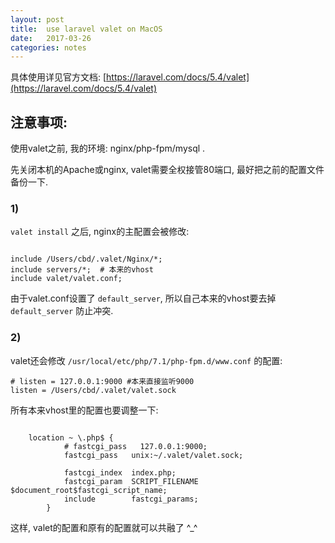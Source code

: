 ```yaml
---
layout: post
title:  use laravel valet on MacOS
date:   2017-03-26
categories: notes
---
```


具体使用详见官方文档: [https://laravel.com/docs/5.4/valet](https://laravel.com/docs/5.4/valet)

## 注意事项:

使用valet之前, 我的环境: nginx/php-fpm/mysql .

先关闭本机的Apache或nginx, valet需要全权接管80端口, 最好把之前的配置文件备份一下.

### 1)

`valet install` 之后, nginx的主配置会被修改:

```

include /Users/cbd/.valet/Nginx/*;
include servers/*;  # 本来的vhost
include valet/valet.conf;

```

由于valet.conf设置了 `default_server`, 所以自己本来的vhost要去掉 `default_server` 防止冲突.


### 2)

valet还会修改 `/usr/local/etc/php/7.1/php-fpm.d/www.conf` 的配置:

```
# listen = 127.0.0.1:9000 #本来直接监听9000
listen = /Users/cbd/.valet/valet.sock
```

所有本来vhost里的配置也要调整一下:

```

    location ~ \.php$ {
            # fastcgi_pass   127.0.0.1:9000;
            fastcgi_pass   unix:~/.valet/valet.sock;

            fastcgi_index  index.php;
            fastcgi_param  SCRIPT_FILENAME  $document_root$fastcgi_script_name;
            include        fastcgi_params;
        }

```

这样, valet的配置和原有的配置就可以共融了 ^_^

